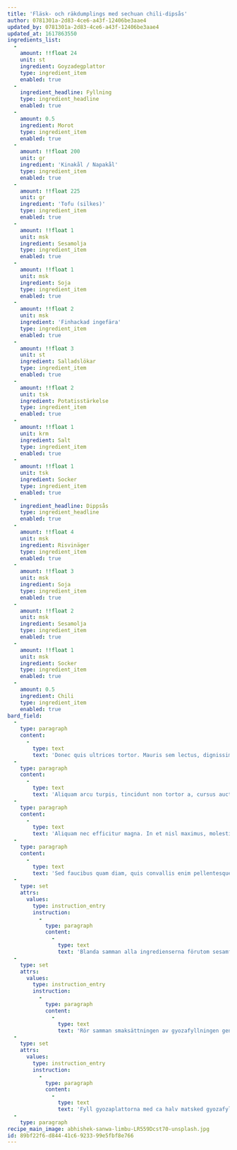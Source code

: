 ```yaml
---
title: 'Fläsk- och räkdumplings med sechuan chili-dipsås'
author: 0781301a-2d83-4ce6-a43f-12406be3aae4
updated_by: 0781301a-2d83-4ce6-a43f-12406be3aae4
updated_at: 1617863550
ingredients_list:
  -
    amount: !!float 24
    unit: st
    ingredient: Goyzadegplattor
    type: ingredient_item
    enabled: true
  -
    ingredient_headline: Fyllning
    type: ingredient_headline
    enabled: true
  -
    amount: 0.5
    ingredient: Morot
    type: ingredient_item
    enabled: true
  -
    amount: !!float 200
    unit: gr
    ingredient: 'Kinakål / Napakål'
    type: ingredient_item
    enabled: true
  -
    amount: !!float 225
    unit: gr
    ingredient: 'Tofu (silkes)'
    type: ingredient_item
    enabled: true
  -
    amount: !!float 1
    unit: msk
    ingredient: Sesamolja
    type: ingredient_item
    enabled: true
  -
    amount: !!float 1
    unit: msk
    ingredient: Soja
    type: ingredient_item
    enabled: true
  -
    amount: !!float 2
    unit: msk
    ingredient: 'Finhackad ingefära'
    type: ingredient_item
    enabled: true
  -
    amount: !!float 3
    unit: st
    ingredient: Salladslökar
    type: ingredient_item
    enabled: true
  -
    amount: !!float 2
    unit: tsk
    ingredient: Potatisstärkelse
    type: ingredient_item
    enabled: true
  -
    amount: !!float 1
    unit: krm
    ingredient: Salt
    type: ingredient_item
    enabled: true
  -
    amount: !!float 1
    unit: tsk
    ingredient: Socker
    type: ingredient_item
    enabled: true
  -
    ingredient_headline: Dippsås
    type: ingredient_headline
    enabled: true
  -
    amount: !!float 4
    unit: msk
    ingredient: Risvinäger
    type: ingredient_item
    enabled: true
  -
    amount: !!float 3
    unit: msk
    ingredient: Soja
    type: ingredient_item
    enabled: true
  -
    amount: !!float 2
    unit: msk
    ingredient: Sesamolja
    type: ingredient_item
    enabled: true
  -
    amount: !!float 1
    unit: msk
    ingredient: Socker
    type: ingredient_item
    enabled: true
  -
    amount: 0.5
    ingredient: Chili
    type: ingredient_item
    enabled: true
bard_field:
  -
    type: paragraph
    content:
      -
        type: text
        text: 'Donec quis ultrices tortor. Mauris sem lectus, dignissim in accumsan non, malesuada in nunc. Praesent dictum, risus et posuere hendrerit, magna sapien suscipit ipsum, sit amet auctor tortor ante nec sapien. Vivamus maximus augue consequat nunc tincidunt hendrerit. '
  -
    type: paragraph
    content:
      -
        type: text
        text: 'Aliquam arcu turpis, tincidunt non tortor a, cursus auctor orci. Morbi pharetra elementum lorem. Donec in viverra ante. Vivamus rhoncus facilisis neque ut blandit. Morbi tortor turpis, tempus eget ullamcorper sit amet, venenatis ac massa.'
  -
    type: paragraph
    content:
      -
        type: text
        text: 'Aliquam nec efficitur magna. In et nisl maximus, molestie neque ac, rhoncus purus. Quisque malesuada nisi nulla, in placerat ante hendrerit tincidunt. Curabitur sagittis at arcu vel eleifend. Donec dignissim diam in molestie fermentum. Vestibulum scelerisque justo a ante consectetur viverra. Donec pulvinar sapien sed libero aliquam, id imperdiet odio mattis. '
  -
    type: paragraph
    content:
      -
        type: text
        text: 'Sed faucibus quam diam, quis convallis enim pellentesque sed. Etiam egestas leo id risus blandit semper.'
  -
    type: set
    attrs:
      values:
        type: instruction_entry
        instruction:
          -
            type: paragraph
            content:
              -
                type: text
                text: 'Blanda samman alla ingredienserna förutom sesamfrön och skivad salladslök till dippsåsen. Häll dippsåsen små skålar. Strössla sesamfrön och salladslök på toppen.'
  -
    type: set
    attrs:
      values:
        type: instruction_entry
        instruction:
          -
            type: paragraph
            content:
              -
                type: text
                text: 'Rör samman smaksättningen av gyozafyllningen genom att blanda soja, ingefära, vitlök, sesamolja, socker och fisksås. Häll detta över färsen, tillsätt kålen och skivad salladslök. Blanda väl.'
  -
    type: set
    attrs:
      values:
        type: instruction_entry
        instruction:
          -
            type: paragraph
            content:
              -
                type: text
                text: 'Fyll gyozaplattorna med ca halv matsked gyozafyllning. Blöt kanterna med ett vått finger och vik sedan ihop gyozan till halvmåneformade små knyten.'
  -
    type: paragraph
recipe_main_image: abhishek-sanwa-limbu-LR559Dcst70-unsplash.jpg
id: 89bf22f6-d844-41c6-9233-99e5fbf8e766
---
```

